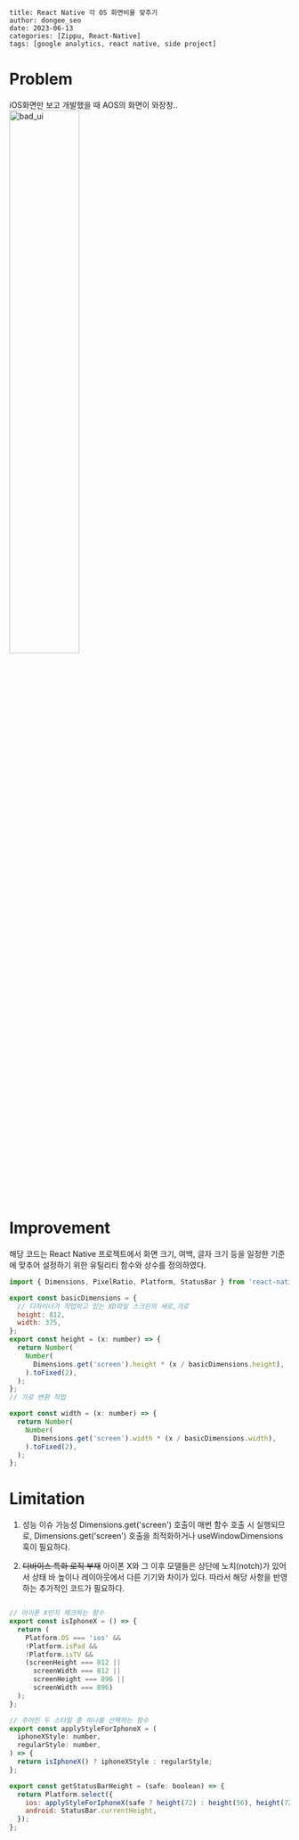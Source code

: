 
```
title: React Native 각 OS 화면비율 맞추기
author: dongee_seo
date: 2023-06-13
categories: [Zippu, React-Native]
tags: [google analytics, react native, side project]
```

# Problem

iOS화면만 보고 개발했을 때 AOS의 화면이 와장창..
<image src="https://velog.velcdn.com/images/seod0209/post/95b77fb0-e5ad-435d-b8e2-930250c11441/image.png" width="50%" height="auto" alt="bad_ui"/>


# Improvement
해당 코드는 React Native 프로젝트에서 화면 크기, 여백, 글자 크기 등을 일정한 기준에 맞추어 설정하기 위한 유틸리티 함수와 상수를 정의하였다.
```jsx
import { Dimensions, PixelRatio, Platform, StatusBar } from 'react-native';

export const basicDimensions = {
  // 디자이너가 작업하고 있는 XD파일 스크린의 세로,가로
  height: 812,
  width: 375,
};
export const height = (x: number) => {
  return Number(
    Number(
      Dimensions.get('screen').height * (x / basicDimensions.height),
    ).toFixed(2),
  );
};
// 가로 변환 작업

export const width = (x: number) => {
  return Number(
    Number(
      Dimensions.get('screen').width * (x / basicDimensions.width),
    ).toFixed(2),
  );
};

```

# Limitation
1. 성능 이슈 가능성
 Dimensions.get('screen') 호출이 매번 함수 호출 시 실행되므로, Dimensions.get('screen') 호출을 최적화하거나 useWindowDimensions 훅이 필요하다.

2. ~~디바이스 특화 로직 부재~~
 아이폰 X와 그 이후 모델들은 상단에 노치(notch)가 있어서 상태 바 높이나 레이아웃에서 다른 기기와 차이가 있다. 따라서 해당 사항을 반영하는 추가적인 코드가 필요하다.

```jsx

// 아이폰 X인지 체크하는 함수
export const isIphoneX = () => {
  return (
    Platform.OS === 'ios' &&
    !Platform.isPad &&
    !Platform.isTV &&
    (screenHeight === 812 ||
      screenWidth === 812 ||
      screenHeight === 896 ||
      screenWidth === 896)
  );
};

// 주어진 두 스타일 중 하나를 선택하는 함수
export const applyStyleForIphoneX = (
  iphoneXStyle: number,
  regularStyle: number,
) => {
  return isIphoneX() ? iphoneXStyle : regularStyle;
};

export const getStatusBarHeight = (safe: boolean) => {
  return Platform.select({
    ios: applyStyleForIphoneX(safe ? height(72) : height(56), height(72)),
    android: StatusBar.currentHeight,
  });
};
```